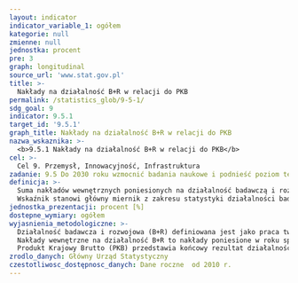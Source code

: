 ```yaml
---
layout: indicator
indicator_variable_1: ogółem
kategorie: null
zmienne: null
jednostka: procent
pre: 3
graph: longitudinal
source_url: 'www.stat.gov.pl'
title: >-
  Nakłady na działalność B+R w relacji do PKB
permalink: /statistics_glob/9-5-1/
sdg_goal: 9
indicator: 9.5.1
target_id: '9.5.1'
graph_title: Nakłady na działalność B+R w relacji do PKB
nazwa_wskaznika: >-
  <b>9.5.1 Nakłady na działalność B+R w relacji do PKB</b>
cel: >-
  Cel 9. Przemysł, Innowacyjność, Infrastruktura
zadanie: 9.5 Do 2030 roku wzmocnić badania naukowe i podnieść poziom technologiczny sektora przemysłowego we wszystkich krajach, szczególnie w rozwijających się, w tym poprzez innowacje, znaczne zwiększenie liczby pracowników sektora badawczo-rozwojowego na każdy milion osób oraz poprzez zwiększanie publicznych i prywatnych nakładów finansowych na rozwój.
definicja: >-
  Suma nakładów wewnętrznych poniesionych na działalność badawczą i rozwojową przez wszystkie jednostki w kraju prowadzące tę działalność, niezależnie od źródeł pochodzenia środków, w relacji do PKB.</br>
  Wskaźnik stanowi główny miernik z zakresu statystyki działalności badawczo-rozwojowej, charakteryzujący konkurencyjność i poziom rozwoju gospodarki opartej na wiedzy.
jednostka_prezentacji: procent [%]
dostepne_wymiary: ogółem
wyjasnienia_metodologiczne: >-
  Działalność badawcza i rozwojowa (B+R) definiowana jest jako praca twórcza i prowadzona w sposób metodyczny, podejmowana w celu zwiększenia zasobów wiedzy o rodzaju ludzkim, kulturze i społeczeństwie oraz w celu tworzenia nowych zastosowań dla już istniejącej wiedzy. W obszarze działalności badawczej i rozwojowej zawierają się: badania podstawowe, stosowane (łącznie z przemysłowymi) oraz prace rozwojowe. </br>
  Nakłady wewnętrzne na działalność B+R to nakłady poniesione w roku sprawozdawczym na prace B+R wykonane w jednostce sprawozdawczej, niezależnie od źródła pochodzenia środków. Obejmują zarówno nakłady bieżące, jak i nakłady inwestycyjne związane z działalnością B+R. Nakładami bieżącymi na działalność B+R są nakłady osobowe, a także koszty zużycia materiałów, przedmiotów nietrwałych i energii, koszty usług obcych (innych niż B+R) obejmujące: obróbkę obcą, usługi transportowe, remontowe, bankowe, pocztowe, telekomunikacyjne, informatyczne, wydawnicze, komunalne itp., koszty podróży służbowych oraz pozostałe koszty bieżące obejmujące w szczególności podatki i opłaty obciążające koszty działalności i zyski, ubezpieczenia majątkowe i ekwiwalenty na rzecz pracowników – w części, w której dotyczą działalności B+R. Nakłady inwestycyjne na działalność B+R obejmują nakłady na nowe środki trwałe związane z działalnością B+R oraz od 2016 r. koszty oprogramowania komputerowego wykorzystywanego przy pracach badawczych i rozwojowych przez okres dłuższy niż jeden rok (wartość opłaty z tytułu użytkowania produktu własności intelektualnej innego podmiotu oraz wartość nakładów poniesionych na oprogramowanie wytworzone we własnym zakresie), koszty nabytych patentów, licencji długoterminowych lub innych wartości niematerialnych i prawnych, które są stosowane w działalności badawczej i rozwojowej oraz użytkowane przez okres dłuższy niż jeden rok. </br>
  Produkt Krajowy Brutto (PKB) przedstawia końcowy rezultat działalności wszystkich podmiotów gospodarki narodowej w danym roku. Produkt krajowy brutto równa się sumie wartości dodanej brutto wytworzonej przez wszystkie krajowe jednostki instytucjonalne powiększonej o podatki od produktów i pomniejszonej o dotacje do produktów. Produkt krajowy brutto jest liczony zgodnie z obowiązującymi w krajach Unii Europejskiej zasadami Europejskiego Systemu Rachunków Narodowych i Regionalnych (ESA 2010) oraz zaleceniami Eurostatu. Produkt krajowy brutto jest liczony w cenach rynkowych.
zrodlo_danych: Główny Urząd Statystyczny
czestotliwosc_dostępnosc_danych: Dane roczne  od 2010 r.
---
```

